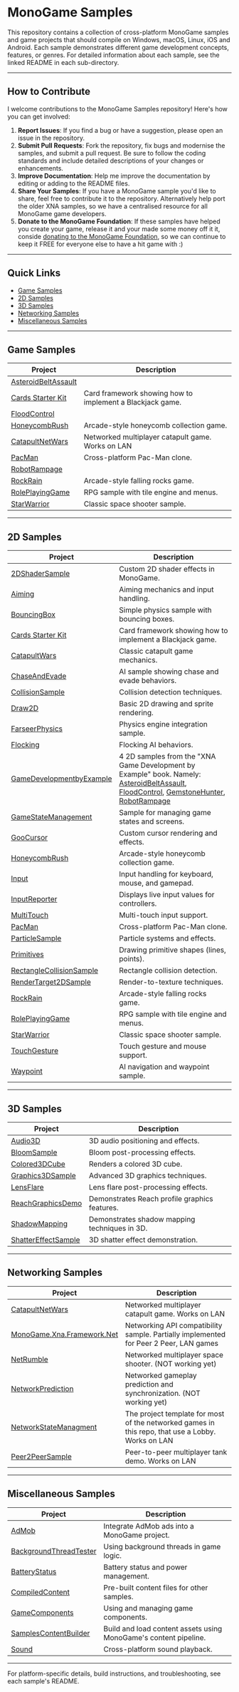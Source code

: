 # MonoGame Samples

This repository contains a collection of cross-platform MonoGame samples and game projects that should compile on Windows, macOS, Linux, iOS and Android.  Each sample demonstrates different game development concepts, features, or genres. For detailed information about each sample, see the linked README in each sub-directory.

---

## How to Contribute

I welcome contributions to the MonoGame Samples repository! Here's how you can get involved:

1. **Report Issues**: If you find a bug or have a suggestion, please open an issue in the repository.
2. **Submit Pull Requests**: Fork the repository, fix bugs and modernise the samples, and submit a pull request. Be sure to follow the coding standards and include detailed descriptions of your changes or enhancements.
3. **Improve Documentation**: Help me improve the documentation by editing or adding to the README files.
4. **Share Your Samples**: If you have a MonoGame sample you'd like to share, feel free to contribute it to the repository. Alternatively help port the older XNA samples, so we have a centralised resource for all MonoGame game developers.
5. **Donate to the MonoGame Foundation**: If these samples have helped you create your game, release it and your made some money off it it, conside [donating to the MonoGame Foundation](https://monogame.net/donate/), so we can continue to keep it FREE for everyone else to have a hit game with :) 


---

## Quick Links

- [Game Samples](#game-samples)
- [2D Samples](#2d-samples)
- [3D Samples](#3d-samples)
- [Networking Samples](#networking-samples)
- [Miscellaneous Samples](#miscellaneous-samples)

---

## Game Samples

| Project | Description |
|--------|-------------|
| [AsteroidBeltAssault](GameDevelopmentbyExample/AsteroidBeltAssault/README.md) | | 
| [Cards Starter Kit](CardsStarterKit/README.md) | Card framework showing how to implement a Blackjack game. |
|  [FloodControl](GameDevelopmentbyExample/FloodControl/README.md) | |
| [HoneycombRush](HoneycombRush/README.md) | Arcade-style honeycomb collection game. |
| [CatapultNetWars](CatapultNetWars/README.md) | Networked multiplayer catapult game. Works on LAN |
| [PacMan](PacMan/README.md) | Cross-platform Pac-Man clone. |
|  [RobotRampage](GameDevelopmentbyExample/RobotRampage/README.md) |  | 
| [RockRain](RockRain/README.md) | Arcade-style falling rocks game. |
| [RolePlayingGame](RolePlayingGame/README.md) | RPG sample with tile engine and menus. |
| [StarWarrior](StarWarrior/README.md) | Classic space shooter sample. |

---

## 2D Samples

| Project | Description |
|--------|-------------|
| [2DShaderSample](2DShaderSample/README.md) | Custom 2D shader effects in MonoGame. |
| [Aiming](Aiming/README.md) | Aiming mechanics and input handling. |
| [BouncingBox](BouncingBox/README.md) | Simple physics sample with bouncing boxes. |
| [Cards Starter Kit](CardsStarterKit/README.md) | Card framework showing how to implement a Blackjack game. |
| [CatapultWars](CatapultWars/README.md) | Classic catapult game mechanics. |
| [ChaseAndEvade](ChaseAndEvade/README.md) | AI sample showing chase and evade behaviors. |
| [CollisionSample](CollisionSample/README.md) | Collision detection techniques. |
| [Draw2D](Draw2D/README.md) | Basic 2D drawing and sprite rendering. |
| [FarseerPhysics](FarseerPhysics/README.md) | Physics engine integration sample. |
| [Flocking](Flocking/README.md) | Flocking AI behaviors. |
| [GameDevelopmentbyExample](GameDevelopmentbyExample/README.md) | 4 2D samples from the "XNA Game Development by Example" book. Namely: [AsteroidBeltAssault](GameDevelopmentbyExample/AsteroidBeltAssault/README.md), [FloodControl](GameDevelopmentbyExample/FloodControl/README.md), [GemstoneHunter](GameDevelopmentbyExample/GemstoneHunter/README.md), [RobotRampage](GameDevelopmentbyExample/RobotRampage/README.md) |
| [GameStateManagement](GameStateManagement/README.md) | Sample for managing game states and screens. |
| [GooCursor](GooCursor/README.md) | Custom cursor rendering and effects. |
| [HoneycombRush](HoneycombRush/README.md) | Arcade-style honeycomb collection game. |
| [Input](Input/README.md) | Input handling for keyboard, mouse, and gamepad. |
| [InputReporter](InputReporter/README.md) | Displays live input values for controllers. |
| [MultiTouch](MultiTouch/README.md) | Multi-touch input support. |
| [PacMan](PacMan/README.md) | Cross-platform Pac-Man clone. |
| [ParticleSample](ParticleSample/README.md) | Particle systems and effects. |
| [Primitives](Primitives/README.md) | Drawing primitive shapes (lines, points). |
| [RectangleCollisionSample](RectangleCollisionSample/README.md) | Rectangle collision detection. |
| [RenderTarget2DSample](RenderTarget2DSample/README.md) | Render-to-texture techniques. |
| [RockRain](RockRain/README.md) | Arcade-style falling rocks game. |
| [RolePlayingGame](RolePlayingGame/README.md) | RPG sample with tile engine and menus. |
| [StarWarrior](StarWarrior/README.md) | Classic space shooter sample. |
| [TouchGesture](TouchGesture/README.md) | Touch gesture and mouse support. |
| [Waypoint](Waypoint/README.md) | AI navigation and waypoint sample. |

---

## 3D Samples

| Project | Description |
|--------|-------------|
| [Audio3D](Audio3D/README.md) | 3D audio positioning and effects. |
| [BloomSample](BloomSample/README.md) | Bloom post-processing effects. |
| [Colored3DCube](Colored3DCube/README.md) | Renders a colored 3D cube. |
| [Graphics3DSample](Graphics3DSample/README.md) | Advanced 3D graphics techniques. |
| [LensFlare](LensFlare/README.md) | Lens flare post-processing effects. |
| [ReachGraphicsDemo](ReachGraphicsDemo/README.md) | Demonstrates Reach profile graphics features. |
| [ShadowMapping](ShadowMapping/README.md) | Demonstrates shadow mapping techniques in 3D. |
| [ShatterEffectSample](ShatterEffectSample/README.md) | 3D shatter effect demonstration. |

---

## Networking Samples

| Project | Description |
|--------|-------------|
| [CatapultNetWars](CatapultNetWars/README.md) | Networked multiplayer catapult game. Works on LAN |
| [MonoGame.Xna.Framework.Net](MonoGame.Xna.Framework.Net/README.md) | Networking API compatibility sample. Partially implemented for Peer 2 Peer, LAN games |
| [NetRumble](NetRumble/README.md) | Networked multiplayer space shooter. (NOT working yet) |
| [NetworkPrediction](NetworkPrediction/README.md) | Networked gameplay prediction and synchronization. (NOT working yet) |
| [NetworkStateManagment](NetworkStateManagment/README.md) | The project template for most of the networked games in this repo, that use a Lobby. Works on LAN |
| [Peer2PeerSample](Peer2PeerSample/README.md) | Peer-to-peer multiplayer tank demo. Works on LAN |

---

## Miscellaneous Samples

| Project | Description |
|--------|-------------|
| [AdMob](AdMob/README.md) | Integrate AdMob ads into a MonoGame project. |
| [BackgroundThreadTester](BackgroundThreadTester/README.md) | Using background threads in game logic. |
| [BatteryStatus](BatteryStatus/README.md) | Battery status and power management. |
| [CompiledContent](CompiledContent/README.md) | Pre-built content files for other samples. |
| [GameComponents](GameComponents/README.md) | Using and managing game components. |
| [SamplesContentBuilder](SamplesContentBuilder/README.md) | Build and load content assets using MonoGame's content pipeline. |
| [Sound](Sound/README.md) | Cross-platform sound playback. |

---


For platform-specific details, build instructions, and troubleshooting, see each sample's README.